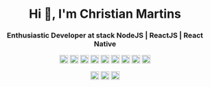 <h1 align="center">Hi 👋, I'm Christian Martins</h1>
<h3 align="center">Enthusiastic Developer at stack NodeJS | ReactJS | React Native</h3>
<p align="center"><img src="https://konpa.github.io/devicon/devicon.git/icons/react/react-original-wordmark.svg" alt="react" width="20" height="20"/> <img src="https://konpa.github.io/devicon/devicon.git/icons/docker/docker-original-wordmark.svg" alt="docker" width="20" height="20"/> <img src="https://konpa.github.io/devicon/devicon.git/icons/html5/html5-original-wordmark.svg" alt="html5" width="20" height="20"/> <img src="https://konpa.github.io/devicon/devicon.git/icons/javascript/javascript-original.svg" alt="javascript" width="20" height="20"/> <img src="https://konpa.github.io/devicon/devicon.git/icons/typescript/typescript-original.svg" alt="typescript" width="20" height="20"/> <img src="https://konpa.github.io/devicon/devicon.git/icons/mongodb/mongodb-original-wordmark.svg" alt="mongodb" width="20" height="20"/> <img src="https://konpa.github.io/devicon/devicon.git/icons/mysql/mysql-original-wordmark.svg" alt="mysql" width="20" height="20"/> <img src="https://konpa.github.io/devicon/devicon.git/icons/postgresql/postgresql-original-wordmark.svg" alt="postgresql" width="20" height="20"/> <img src="https://konpa.github.io/devicon/devicon.git/icons/nodejs/nodejs-original-wordmark.svg" alt="nodejs" width="20" height="20"/></p><p align="center">
<a href="https://twitter.com/@chri37ian" target="blank"><img align="center" src="https://cdn.jsdelivr.net/npm/simple-icons@3.0.1/icons/twitter.svg" alt="@chri37ian" height="20" width="20" /></a>
<a href="https://linkedin.com/in/chrmartins" target="blank"><img align="center" src="https://cdn.jsdelivr.net/npm/simple-icons@3.0.1/icons/linkedin.svg" alt="chrmartins" height="20" width="20" /></a>
<a href="https://instagram.com/chrmartins" target="blank"><img align="center" src="https://cdn.jsdelivr.net/npm/simple-icons@3.0.1/icons/instagram.svg" alt="chrmartins" height="20" width="20" /></a>
</p>
<!--
**chrmartins/chrmartins** is a ✨ _special_ ✨ repository because its `README.md` (this file) appears on your GitHub profile.

Here are some ideas to get you started:

- 🔭 I’m currently working on ...
- 🌱 I’m currently learning ...
- 👯 I’m looking to collaborate on ...
- 🤔 I’m looking for help with ...
- 💬 Ask me about ...
- 📫 How to reach me: ...
- 😄 Pronouns: ...
- ⚡ Fun fact: ...
-->
